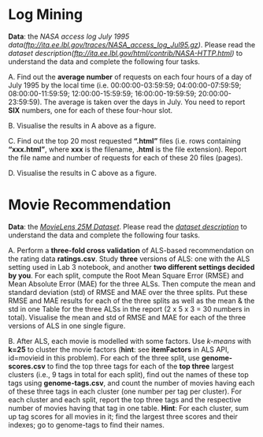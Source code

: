 # Log Mining
**Data**:
the *NASA access log July 1995 data(ftp://ita.ee.lbl.gov/traces/NASA_access_log_Jul95.gz)*.
Please read the *dataset description(ftp://ita.ee.lbl.gov/html/contrib/NASA-HTTP.html)* to understand the data and complete the following four tasks.

A. Find out the **average number** of requests on each four hours of a day of July 1995 by the local time (i.e. 00:00:00-03:59:59; 04:00:00-07:59:59; 08:00:00-11:59:59; 12:00:00-15:59:59; 16:00:00-19:59:59; 20:00:00-23:59:59). The average is taken over the days in July. You need to report **SIX** numbers, one for each of these four-hour slot.

B. Visualise the results in A above as a figure.

C. Find out the top 20 most requested **“.html”** files (i.e. rows containing **“xxx.html”**, where **xxx** is the filename, **.html** is the file extension). Report the file name and number of requests for each of these 20 files (pages).

D. Visualise the results in C above as a figure.

# Movie Recommendation
**Data**:
the *[MovieLens 25M Dataset](https://grouplens.org/datasets/movielens/25m/)*. 
Please read the *[dataset description](http://files.grouplens.org/datasets/movielens/ml-25m-README.html)* to understand the data and complete the following four tasks.

A. Perform a **three-fold cross validation** of ALS-based recommendation on the rating data **ratings.csv**. Study **three** versions of ALS: one with the ALS setting used in Lab 3 notebook, and another **two different settings decided by you**. For each split, compute the Root Mean Square Error (RMSE) and Mean Absolute Error (MAE) for the three ALSs. Then compute the mean and standard deviation (std) of RMSE and MAE over the three splits. Put these RMSE and MAE results for each of the three splits as well as the mean & the std in one Table for the three ALSs in the report (2 x 5 x 3 = 30 numbers in total). Visualise the mean and std of RMSE and MAE for each of the three versions of ALS in one single figure. 

B. After ALS, each movie is modelled with some factors. Use *k-means* with **k=25** to cluster the movie factors (**hint**: see **itemFactors** in ALS API, id=movieid in this problem). For each of the three split, use **genome-scores.csv** to find the top three tags for each of the **top three** largest clusters (i.e., 9 tags in total for each split), find out the names of these top tags using **genome-tags.csv**, and count the number of movies having each of these three tags in each cluster (one number per tag per cluster). For each cluster and each split, report the top three tags and the respective number of movies having that tag in one table. **Hint**: For each cluster, sum up tag scores for all movies in it; find the largest three scores and their indexes; go to genome-tags to find their names.

